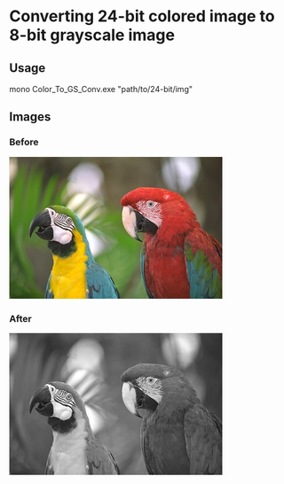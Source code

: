 # Converting 24-bit colored image to 8-bit grayscale image

## Usage

mono Color_To_GS_Conv.exe "path/to/24-bit/img"

## Images

### Before 
<img src="https://github.com/Rashid12Kandah/Training-Assignment-5/blob/main/parrots.jpeg" alt="24-bit colored image of 2 parrots">

### After

<img src="https://github.com/Rashid12Kandah/Training-Assignment-5/blob/main/GrayScaleParrotse1f82925-d474-4922-bd26-efa4be18272a.jpeg" alt="8-bit grayscale image output">
